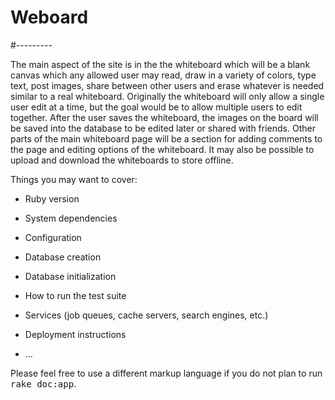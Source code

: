 # Weboard
#---------

The main aspect of the site is in the the whiteboard which will be a blank canvas which any allowed user may read, draw in a variety of colors, type text, post images, share between other users and erase whatever is needed similar to a real whiteboard. Originally the whiteboard will only allow a single user edit at a time, but the goal would be to allow multiple users to edit together. After the user saves the whiteboard, the images on the board will be saved into the database to be edited later or shared with friends. Other parts of the main whiteboard page will be a section for adding comments to the page and editing options of the whiteboard. It may also be possible to upload and download the whiteboards to store offline.

Things you may want to cover:

* Ruby version

* System dependencies

* Configuration

* Database creation

* Database initialization

* How to run the test suite

* Services (job queues, cache servers, search engines, etc.)

* Deployment instructions

* ...


Please feel free to use a different markup language if you do not plan to run
<tt>rake doc:app</tt>.
